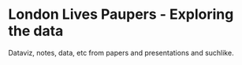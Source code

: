 # London Lives Paupers - Exploring the data

Dataviz, notes, data, etc from papers and presentations and suchlike.

